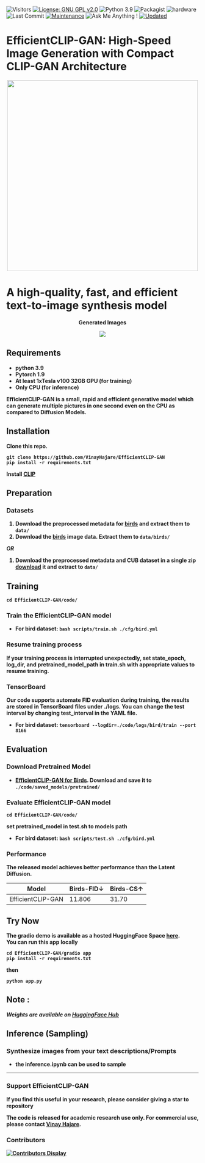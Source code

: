 ![Visitors](https://badges.pufler.dev/visits/VinayHajare/EfficientCLIP-GAN) 
[![License: GNU GPL v2.0](https://img.shields.io/badge/License-GPL_v2-blue.svg)](https://www.gnu.org/licenses/old-licenses/gpl-2.0.en.html)
![Python 3.9](https://img.shields.io/badge/python-3.9-green.svg)
![Packagist](https://img.shields.io/badge/Pytorch-1.9.0-red.svg)
![hardware](https://img.shields.io/badge/GPU-CPU-1abc9c.svg)
![Last Commit](https://img.shields.io/github/last-commit/VinayHajare/EfficientCLIP-GAN)
[![Maintenance](https://img.shields.io/badge/Maintained%3F-yes-blue.svg)]((https://github.com/VinayHajare/EfficientCLIP-GAN/graphs/commit-activity))
![Ask Me Anything !](https://img.shields.io/badge/Ask%20me-anything-1a009c.svg)
[![Updated](https://badges.pufler.dev/updated/VinayHajare/EfficientCLIP-GAN)](https://vinayhajare.engineer) 
# EfficientCLIP-GAN: High-Speed Image Generation with Compact CLIP-GAN Architecture

<p align="center">
    <img src="[Logo.png](https://ibb.co/vvj4hSQC)" width="500px"/>
</p>

# A high-quality, fast, and efficient text-to-image synthesis model


<p align="center">
<b>Generated Images
</p>
<p align="center">
    <img src="[Samples.png]"/>
</p>


## Requirements
- python 3.9
- Pytorch 1.9
- At least 1xTesla v100 32GB GPU (for training)
- Only CPU (for inference) 


EfficientCLIP-GAN is a small, rapid and efficient generative model which can generate multiple pictures in one second even on the CPU as compared to Diffusion Models.
## Installation

Clone this repo.
```
git clone https://github.com/VinayHajare/EfficientCLIP-GAN
pip install -r requirements.txt
```
Install [CLIP](https://github.com/openai/CLIP)


## Preparation
### Datasets
1. Download the preprocessed metadata for [birds](https://drive.google.com/file/d/1HG7M80UNo37xOxJlhY3d_uO-pXj6GRo_/view?usp=sharing)  and extract them to `data/`
2. Download the [birds](https://www.vision.caltech.edu/datasets/cub_200_2011/) image data. Extract them to `data/birds/`

  ***OR***
1. Download the preprocessed metadata and CUB dataset in a single zip [download](https://drive.google.com/drive/folders/1DLIf_iMvq_qLRn8881WH6KXKHlS_KH5V?usp=sharing) it and extract to `data/`

## Training
  ```
  cd EfficientCLIP-GAN/code/
  ```
### Train the EfficientCLIP-GAN model
  - For bird dataset: `bash scripts/train.sh ./cfg/bird.yml`

### Resume training process
If your training process is interrupted unexpectedly, set **state_epoch**, **log_dir**, and **pretrained_model_path** in train.sh with appropriate values to resume training.

### TensorBoard
Our code supports automate FID evaluation during training, the results are stored in TensorBoard files under ./logs. You can change the test interval by changing **test_interval** in the YAML file.

  - For bird dataset: `tensorboard --logdir=./code/logs/bird/train --port 8166`


## Evaluation

### Download Pretrained Model
- [EfficientCLIP-GAN for Birds](https://huggingface.co/VinayHajare/EfficientCLIP-GAN). Download and save it to `./code/saved_models/pretrained/`

### Evaluate EfficientCLIP-GAN model

  ```
  cd EfficientCLIP-GAN/code/
  ```
set **pretrained_model** in test.sh to models path
- For bird dataset: `bash scripts/test.sh ./cfg/bird.yml`


### Performance
The released model achieves better performance than the Latent Diffusion.


| Model            | Birds-FID↓ | Birds-CS↑  |
| ---------------- | ---------- | ---------- | 
| EfficientCLIP-GAN| 11.806      | 31.70      |


## Try Now  
The gradio demo is available as a hosted HuggingFace Space [here](https://huggingface.co/spaces/VinayHajare/Text-To-Image-EfficientCLIP-GAN).  
You can run this app locally  
```
cd EfficientCLIP-GAN/gradio app
pip install -r requirements.txt
```
then 
```
python app.py
```


## Note :  
***Weights are available on [HuggingFace Hub](https://huggingface.co/VinayHajare/EfficientCLIP-GAN)***  



## Inference (Sampling)
  
### Synthesize images from your text descriptions/Prompts 
  - the inference.ipynb can be used to sample

---
### Support EfficientCLIP-GAN

If you find this useful in your research, please consider giving a star to repository

The code is released for academic research use only. For commercial use, please contact [Vinay Hajare](https://vinayhajare.engineer).  

### Contributors
[![Contributors Display](https://badges.pufler.dev/contributors/VinayHajare/EfficientCLIP-GAN?size=50&padding=5&perRow=10&bots=false)]()
